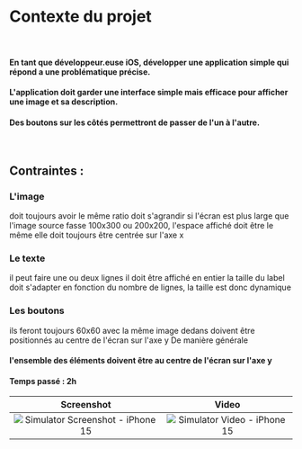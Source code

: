 # Contexte du projet
​
#### En tant que développeur.euse iOS, développer une application simple qui répond a une problématique précise.
#### L'application doit garder une interface simple mais efficace pour afficher une image et sa description.
#### Des boutons sur les côtés permettront de passer de l'un à l'autre.

​
## Contraintes :

### L'image

doit toujours avoir le même ratio
doit s'agrandir si l'écran est plus large
que l'image source fasse 100x300 ou 200x200, l'espace affiché doit être le même
elle doit toujours être centrée sur l'axe x

### Le texte

il peut faire une ou deux lignes
il doit être affiché en entier
la taille du label doit s'adapter en fonction du nombre de lignes, la taille est donc dynamique

### Les boutons

ils feront toujours 60x60 avec la même image dedans
doivent être positionnés au centre de l'écran sur l'axe y
De manière générale

#### l'ensemble des éléments doivent être au centre de l'écran sur l'axe y
#### Temps passé : 2h

| Screenshot    | Video         |     
:--------------:|:--------------:
| ![Simulator Screenshot - iPhone 15](https://github.com/NatCanCode/UIKitDeco/assets/77299658/d69ca1a4-0b2e-4ea7-b983-6406cce29bc0) | ![Simulator Video - iPhone 15](https://github.com/NatCanCode/UIKitDeco/assets/77299658/a9792805-fd9a-4cdb-b6a6-a8d1816e2cf6) |

